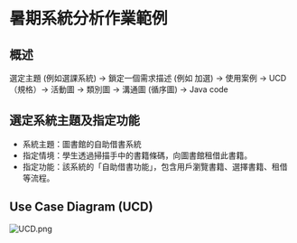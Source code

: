 # 暑期系統分析作業範例

## 概述
選定主題 (例如選課系統) → 鎖定一個需求描述 (例如 加選) →  使用案例 →  UCD （規格）→ 活動圖 →  類別圖 →  溝通圖 (循序圖) →  Java code

## 選定系統主題及指定功能
* 系統主題：圖書館的自助借書系統
* 指定情境：學生透過掃描手中的書籍條碼，向圖書館租借此書籍。
* 指定功能：該系統的「自助借書功能」，包含用戶瀏覽書籍、選擇書籍、租借等流程。

## Use Case Diagram (UCD)
![UCD.png](pic/UCD.png)
